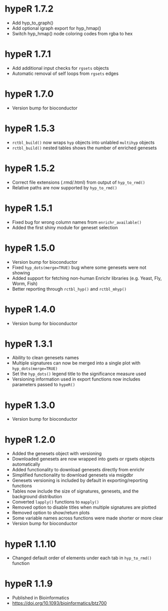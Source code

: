 # hypeR 1.7.2
* Add hyp_to_graph()
* Add optional igraph export for hyp_hmap()
* Switch hyp_hmap() node coloring codes from rgba to hex

# hypeR 1.7.1
* Add additional input checks for `rgsets` objects
* Automatic removal of self loops from `rgsets` edges

# hypeR 1.7.0
* Version bump for bioconductor

# hypeR 1.5.3
* `rctbl_build()` now wraps `hyp` objects into unlabled `multihyp` objects
* `rctbl_build()` nested tables shows the number of enriched genesets

# hypeR 1.5.2
* Correct file extensions (.rmd/.html) from output of `hyp_to_rmd()`
* Relative paths are now supported by `hyp_to_rmd()`

# hypeR 1.5.1
* Fixed bug for wrong column names from `enrichr_available()`
* Added the first shiny module for geneset selection

# hypeR 1.5.0
* Version bump for bioconductor
* Fixed `hyp_dots(merge=TRUE)` bug where some genesets were not showing
* Added support for fetching non-human Enrichr libraries (e.g. Yeast, Fly, Worm, Fish)
* Better reporting through `rctbl_hyp()` and `rctbl_mhyp()`

# hypeR 1.4.0
* Version bump for bioconductor

# hypeR 1.3.1
* Ability to clean genesets names
* Multiple signatures can now be merged into a single plot with `hyp_dots(merge=TRUE)`
* Set the `hyp_dots()` legend title to the significance measure used
* Versioning information used in export functions now includes parameters passed to `hypeR()`

# hypeR 1.3.0
* Version bump for bioconductor

# hypeR 1.2.0
* Added the genesets object with versioning
* Downloaded genesets are now wrapped into gsets or rgsets objects automatically
* Added functionality to download genesets directly from enrichr
* Simplified functionality to download genesets via msigdbr
* Genesets versioning is included by default in exporting/reporting functions
* Tables now include the size of signatures, genesets, and the background distribution
* Converted `lapply()` functions to `mapply()`
* Removed option to disable titles when multiple signatures are plotted
* Removed option to show/return plots
* Some variable names across functions were made shorter or more clear
* Version bump for bioconductor

# hypeR 1.1.10
* Changed default order of elements under each tab in `hyp_to_rmd()` function

# hypeR 1.1.9
* Published in Bioinformatics
* https://doi.org/10.1093/bioinformatics/btz700
